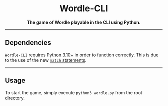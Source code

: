 <h1 align="center">Wordle-CLI</h1>
<p align="center">
  <b>The game of Wordle playable in the CLI using Python.</b>
<br />

---

## Dependencies

`Wordle-CLI` requires [Python 3.10+](https://www.python.org/downloads/) in order to function correctly. This is due to the use of the new [`match` statements](https://docs.python.org/3/whatsnew/3.10.html#pep-634-structural-pattern-matching).

---

## Usage
 
To start the game, simply execute `python3 wordle.py` from the root directory.

